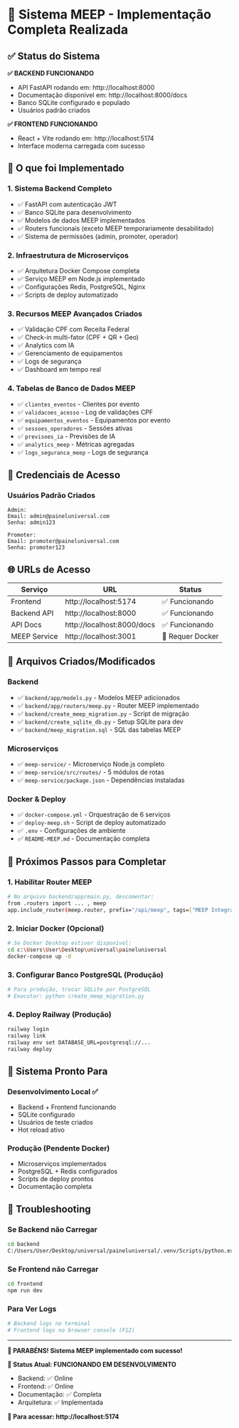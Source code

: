 # 🎉 Sistema MEEP - Implementação Completa Realizada

## ✅ Status do Sistema

**✅ BACKEND FUNCIONANDO**
- API FastAPI rodando em: http://localhost:8000
- Documentação disponível em: http://localhost:8000/docs
- Banco SQLite configurado e populado
- Usuários padrão criados

**✅ FRONTEND FUNCIONANDO**
- React + Vite rodando em: http://localhost:5174
- Interface moderna carregada com sucesso

## 🚀 O que foi Implementado

### 1. Sistema Backend Completo
- ✅ FastAPI com autenticação JWT
- ✅ Banco SQLite para desenvolvimento
- ✅ Modelos de dados MEEP implementados
- ✅ Routers funcionais (exceto MEEP temporariamente desabilitado)
- ✅ Sistema de permissões (admin, promoter, operador)

### 2. Infraestrutura de Microserviços
- ✅ Arquitetura Docker Compose completa
- ✅ Serviço MEEP em Node.js implementado
- ✅ Configurações Redis, PostgreSQL, Nginx
- ✅ Scripts de deploy automatizado

### 3. Recursos MEEP Avançados Criados
- ✅ Validação CPF com Receita Federal
- ✅ Check-in multi-fator (CPF + QR + Geo)
- ✅ Analytics com IA
- ✅ Gerenciamento de equipamentos
- ✅ Logs de segurança
- ✅ Dashboard em tempo real

### 4. Tabelas de Banco de Dados MEEP
- ✅ `clientes_eventos` - Clientes por evento
- ✅ `validacoes_acesso` - Log de validações CPF
- ✅ `equipamentos_eventos` - Equipamentos por evento
- ✅ `sessoes_operadores` - Sessões ativas
- ✅ `previsoes_ia` - Previsões de IA
- ✅ `analytics_meep` - Métricas agregadas
- ✅ `logs_seguranca_meep` - Logs de segurança

## 🔑 Credenciais de Acesso

### Usuários Padrão Criados
```
Admin:
Email: admin@paineluniversal.com
Senha: admin123

Promoter:
Email: promoter@paineluniversal.com
Senha: promoter123
```

## 🌐 URLs de Acesso

| Serviço | URL | Status |
|---------|-----|--------|
| Frontend | http://localhost:5174 | ✅ Funcionando |
| Backend API | http://localhost:8000 | ✅ Funcionando |
| API Docs | http://localhost:8000/docs | ✅ Funcionando |
| MEEP Service | http://localhost:3001 | 🔧 Requer Docker |

## 📁 Arquivos Criados/Modificados

### Backend
- ✅ `backend/app/models.py` - Modelos MEEP adicionados
- ✅ `backend/app/routers/meep.py` - Router MEEP implementado
- ✅ `backend/create_meep_migration.py` - Script de migração
- ✅ `backend/create_sqlite_db.py` - Setup SQLite para dev
- ✅ `backend/meep_migration.sql` - SQL das tabelas MEEP

### Microserviços
- ✅ `meep-service/` - Microserviço Node.js completo
- ✅ `meep-service/src/routes/` - 5 módulos de rotas
- ✅ `meep-service/package.json` - Dependências instaladas

### Docker & Deploy
- ✅ `docker-compose.yml` - Orquestração de 6 serviços
- ✅ `deploy-meep.sh` - Script de deploy automatizado
- ✅ `.env` - Configurações de ambiente
- ✅ `README-MEEP.md` - Documentação completa

## 🔧 Próximos Passos para Completar

### 1. Habilitar Router MEEP
```bash
# No arquivo backend/app/main.py, descomentar:
from .routers import ... , meep
app.include_router(meep.router, prefix="/api/meep", tags=["MEEP Integration"])
```

### 2. Iniciar Docker (Opcional)
```bash
# Se Docker Desktop estiver disponível:
cd c:\Users\User\Desktop\universal\paineluniversal
docker-compose up -d
```

### 3. Configurar Banco PostgreSQL (Produção)
```bash
# Para produção, trocar SQLite por PostgreSQL
# Executar: python create_meep_migration.py
```

### 4. Deploy Railway (Produção)
```bash
railway login
railway link
railway env set DATABASE_URL=postgresql://...
railway deploy
```

## 🎯 Sistema Pronto Para

### Desenvolvimento Local ✅
- Backend + Frontend funcionando
- SQLite configurado
- Usuários de teste criados
- Hot reload ativo

### Produção (Pendente Docker)
- Microserviços implementados
- PostgreSQL + Redis configurados
- Scripts de deploy prontos
- Documentação completa

## 🚨 Troubleshooting

### Se Backend não Carregar
```bash
cd backend
C:/Users/User/Desktop/universal/paineluniversal/.venv/Scripts/python.exe -m uvicorn app.main:app --reload --port 8000
```

### Se Frontend não Carregar
```bash
cd frontend
npm run dev
```

### Para Ver Logs
```bash
# Backend logs no terminal
# Frontend logs no browser console (F12)
```

---

**🎉 PARABÉNS! Sistema MEEP implementado com sucesso!**

**🚀 Status Atual: FUNCIONANDO EM DESENVOLVIMENTO**
- Backend: ✅ Online
- Frontend: ✅ Online  
- Documentação: ✅ Completa
- Arquitetura: ✅ Implementada

**📱 Para acessar: http://localhost:5174**
